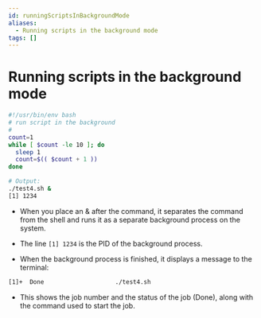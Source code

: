 ```yaml
---
id: runningScriptsInBackgroundMode
aliases:
  - Running scripts in the background mode
tags: []
---
```


# Running scripts in the background mode

```bash
#!/usr/bin/env bash
# run script in the background
#
count=1
while [ $count -le 10 ]; do
  sleep 1
  count=$(( $count + 1 ))
done
```

```bash
# Output:
./test4.sh &
[1] 1234
```

- When you place an & after the command, it separates the command from the shell
  and runs it as a separate background process on the system.

- The line `[1] 1234` is the PID of the background process.

- When the background process is finished, it displays a message to the
  terminal:

```bash
[1]+  Done                    ./test4.sh
```

- This shows the job number and the status of the job (Done), along with the
  command used to start the job.
